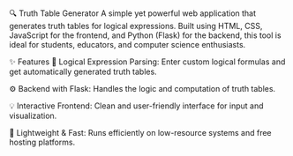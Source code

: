 🔍 Truth Table Generator
A simple yet powerful web application that generates truth tables for logical expressions. Built using HTML, CSS, JavaScript for the frontend, and Python (Flask) for the backend, this tool is ideal for students, educators, and computer science enthusiasts.

✨ Features
🧠 Logical Expression Parsing: Enter custom logical formulas and get automatically generated truth tables.

⚙️ Backend with Flask: Handles the logic and computation of truth tables.

💡 Interactive Frontend: Clean and user-friendly interface for input and visualization.

🚀 Lightweight & Fast: Runs efficiently on low-resource systems and free hosting platforms.